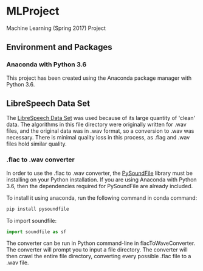 # MLProject
Machine Learning (Spring 2017) Project


## Environment and Packages

### Anaconda with Python 3.6
This project has been created using the Anaconda package manager with Python 3.6.

## LibreSpeech Data Set

The [LibreSpeech Data Set](http://www.openslr.org/12/) was used because of its large quantity of 'clean' data. The algorithms in this file directory were originally written for .wav files, and the original data was in .wav format, so a conversion to .wav was necessary. There is minimal quality loss in this process, as .flag and .wav files hold similar quality.

### .flac to .wav converter

In order to use the .flac to .wav converter, the [PySoundFile](https://pysoundfile.readthedocs.io) library must be installing on your Python installation. If you are using Anaconda with Python 3.6, then the dependencies required for PySoundFile are already included.

To install it using anaconda, run the following command in conda command:

```Bash
pip install pysoundfile 
```

To import soundfile:
```Python
import soundfile as sf
```

The converter can be run in Python command-line in flacToWaveConverter. The converter will prompt you to input a file directory. The converter will then crawl the entire file directory, converting every possible .flac file to a .wav file.
